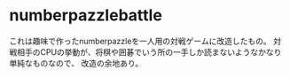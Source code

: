 # numberpazzlebattle

これは趣味で作ったnumberpazzleを一人用の対戦ゲームに改造したもの。
対戦相手のCPUの挙動が、将棋や囲碁でいう所の一手しか読まないようなかなり単純なものなので、
改造の余地あり。
